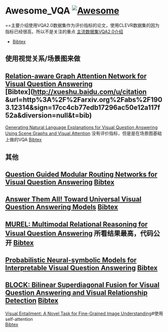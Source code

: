 # Awesome_VQA [![Awesome](https://cdn.rawgit.com/sindresorhus/awesome/d7305f38d29fed78fa85652e3a63e154dd8e8829/media/badge.svg)](https://github.com/waallf/Awesome_VQA)
==主要介绍使用VQA2.0数据集作为评价指标的论文，使用CLEVR数据集的因为指标已经很高，所以不是关注的重点
[主流数据集VQA2.0介绍](https://arxiv.org/pdf/1505.00468.pdf)  
* [Bibtex](https://dblp.uni-trier.de/rec/bibtex/journals/corr/AntolALMBZP15)
## 使用视觉关系/场景图来做
[Relation-aware Graph Attention Network for Visual Question Answering](https://arxiv.org/pdf/1903.12314.pdf)  
[Bibtex](http://xueshu.baidu.com/u/citation &url=http%3A%2F%2Farxiv.org%2Fabs%2F1903.12314&sign=17cc4cb77edb17296ac50e12a117f52a&diversion=null&t=bib)
---
[Generating Natural Language Explanations for Visual Question Answering Using Scene Graphs and Visual Attention](https://arxiv.org/pdf/1902.05715.pdf)  没有评价指标，但是是在场景图基础上做的VQA
[Bibtex](https://dblp.uni-trier.de/rec/bibtex/journals/corr/abs-1902-05715)


## 其他  
[Question Guided Modular Routing Networks for Visual Question Answering](https://arxiv.org/pdf/1904.08324.pdf)
[Bibtex]()
---
[Answer Them All! Toward Universal Visual Question Answering Models](https://arxiv.org/pdf/1903.00366.pdf)
[Bibtex](https://dblp.uni-trier.de/rec/bibtex/journals/corr/abs-1903-00366)
---
[MUREL: Multimodal Relational Reasoning for Visual Question Answering](https://arxiv.org/pdf/1902.09487.pdf) 所看结果最高，代码公开
[Bibtex](https://dblp.uni-trier.de/rec/bibtex/journals/corr/abs-1902-09487)
---
[Probabilistic Neural-symbolic Models for
Interpretable Visual Question Answering](https://arxiv.org/pdf/1902.07864.pdf)
[Bibtex](https://dblp.uni-trier.de/rec/bibtex/journals/corr/abs-1902-07864)
---
[BLOCK: Bilinear Superdiagonal Fusion for Visual Question Answering and Visual Relationship Detection](https://arxiv.org/pdf/1902.00038.pdf)
[Bibtex](https://dblp.uni-trier.de/rec/bibtex/journals/corr/abs-1902-00038)
---
[Visual Entailment: A Novel Task for Fine-Grained Image Understanding](https://arxiv.org/pdf/1901.06706.pdf)#使用self-attention  
[Bibtex](https://dblp.uni-trier.de/rec/bibtex/journals/corr/abs-1901-06706)

